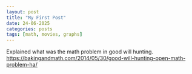 ```yaml
---
layout: post
title: "My First Post"
date: 24-06-2025
categories: posts
tags: [math, movies, graphs]
--- 
```

Explained what was the math problem in good will hunting.
https://bakingandmath.com/2014/05/30/good-will-hunting-open-math-problem-ha/

